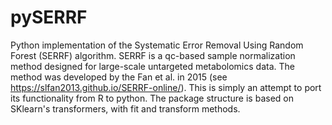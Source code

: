 # pySERRF
Python implementation of the Systematic Error Removal Using Random Forest (SERRF) algorithm.
SERRF is a qc-based sample normalization method designed for large-scale untargeted metabolomics data.
The method was developed by the Fan et al. in 2015 (see https://slfan2013.github.io/SERRF-online/).
This is simply an attempt to port its functionality from R to python.
The package structure is based on SKlearn's transformers, with fit and transform methods.
